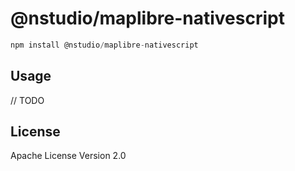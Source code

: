 # @nstudio/maplibre-nativescript

```javascript
npm install @nstudio/maplibre-nativescript
```

## Usage

// TODO

## License

Apache License Version 2.0
